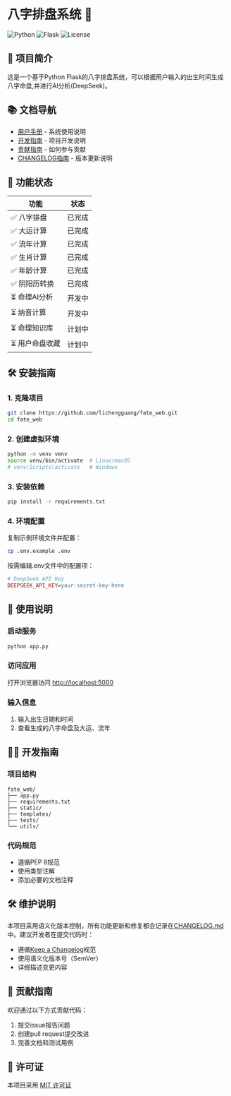 # 八字排盘系统 🎴

![Python](https://img.shields.io/badge/Python-3.8+-blue.svg)
![Flask](https://img.shields.io/badge/Flask-2.0+-green.svg)
![License](https://img.shields.io/badge/License-MIT-yellow.svg)

## 📖 项目简介
这是一个基于Python Flask的八字排盘系统，可以根据用户输入的出生时间生成八字命盘,并进行AI分析(DeepSeek)。

## 📚 文档导航
- [用户手册](docs/USER_GUIDE.md) - 系统使用说明
- [开发指南](docs/DEVELOPMENT.md) - 项目开发说明
- [贡献指南](docs/CONTRIBUTING.md) - 如何参与贡献
- [CHANGELOG指南](docs/CHANGELOG_GUIDE.md) - 版本更新说明

## 🚀 功能状态

| 功能 | 状态 |
|------|------|
| ✅ 八字排盘 | 已完成 |
| ✅ 大运计算 | 已完成 |
| ✅ 流年计算 | 已完成 |
| ✅ 生肖计算 | 已完成 |
| ✅ 年龄计算 | 已完成 |
| ✅ 阴阳历转换 | 已完成 |
| ⏳ 命理AI分析 | 开发中 |
| ⏳ 纳音计算 | 开发中 |
| ⏳ 命理知识库 | 计划中 |
| ⏳ 用户命盘收藏 | 计划中 |

## 🛠️ 安装指南

### 1. 克隆项目
```bash
git clone https://github.com/lichengguang/fate_web.git
cd fate_web
```

### 2. 创建虚拟环境
```bash
python -m venv venv
source venv/bin/activate  # Linux/macOS
# venv\Scripts\activate   # Windows
```

### 3. 安装依赖
```bash
pip install -r requirements.txt
```

### 4. 环境配置
复制示例环境文件并配置：
```bash
cp .env.example .env
```
按需编辑.env文件中的配置项：
```ini
# DeepSeek API Key
DEEPSEEK_API_KEY=your-secret-key-here
```

## 🎯 使用说明

### 启动服务
```bash
python app.py
```

### 访问应用
打开浏览器访问 [http://localhost:5000](http://localhost:5000)

### 输入信息
1. 输入出生日期和时间
2. 查看生成的八字命盘及大运、流年

## 🧑‍💻 开发指南

### 项目结构
```
fate_web/
├── app.py
├── requirements.txt
├── static/
├── templates/
├── tests/
└── utils/
```

### 代码规范
- 遵循PEP 8规范
- 使用类型注解
- 添加必要的文档注释

## 🛠️ 维护说明

本项目采用语义化版本控制，所有功能更新和修复都会记录在[CHANGELOG.md](CHANGELOG.md)中。建议开发者在提交代码时：
- 遵循[Keep a Changelog](https://keepachangelog.com/)规范
- 使用语义化版本号（SemVer）
- 详细描述变更内容

## 🤝 贡献指南
欢迎通过以下方式贡献代码：
1. 提交issue报告问题
2. 创建pull request提交改进
3. 完善文档和测试用例

## 📜 许可证
本项目采用 [MIT 许可证](LICENSE)
